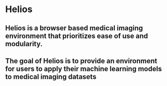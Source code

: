 # Helios
## Helios is a browser based medical imaging environment that prioritizes ease of use and modularity.
## The goal of Helios is to provide an environment for users to apply their machine learning models to medical imaging datasets 
